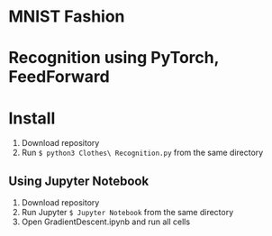 # MNIST Fashion
# Recognition using PyTorch, FeedForward

# Install
1) Download repository
2) Run `$ python3 Clothes\ Recognition.py` from the same directory

## Using Jupyter Notebook
1) Download repository
2) Run Jupyter `$ Jupyter Notebook` from the same directory
3) Open GradientDescent.ipynb and run all cells
